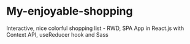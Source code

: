 # My-enjoyable-shopping
Interactive, nice colorful shopping list - RWD, SPA App in React.js with Context API, useReducer hook and Sass
